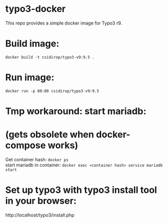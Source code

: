 # typo3-docker
This repo provides a simple docker image for Typo3 r9.

# Build image:
    docker build -t csidirop/typo3-v9:9.5 . 

# Run image:
    docker run -p 80:80 csidirop/typo3-v9:9.5 

# Tmp workaround: start mariadb: 
# (gets obsolete when docker-compose works)
Get container hash:  `docker ps`  
start mariadb in container:  `docker exec <container hash> service mariadb start`

# Set up typo3 with typo3 install tool in your browser:
http://localhost/typo3/install.php
